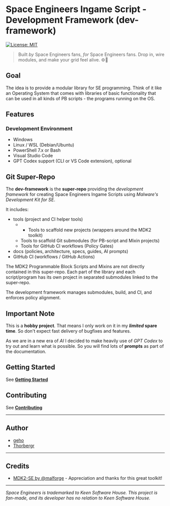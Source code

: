 # Space Engineers Ingame Script - Development Framework (dev-framework)

[![License: MIT](https://img.shields.io/badge/License-MIT-yellow.svg)](https://opensource.org/licenses/MIT)

> Built _by_ Space Engineers fans, _for_ Space Engineers fans. Drop in, wire modules, and make your grid feel alive. ⚙️🚀

## Goal

The idea is to provide a modular library for SE programming. Think of it like an Operating System that comes with libraries of basic functionality that can be used in all kinds of PB scripts - the programs running on the OS.

## Features

### Development Environment

- Windows
- Linux / WSL (Debian/Ubuntu)
- PowerShell 7.x or Bash
- Visual Studio Code
- GPT Codex support (CLI or VS Code extension), optional

## Git Super-Repo

The **dev-framework** is the **super-repo** providing the _development framework_ for creating Space Engineers Ingame Scripts using _Malware's Development Kit for SE_.

It includes:

- tools (project and CI helper tools)
  - - Tools to scaffold new projects (wrappers around the MDK2 toolkit)
  - Tools to scaffold Git submodules (for PB-script and Mixin projects)
  - Tools for GitHub CI workflows (Policy Gates)
- docs (policies, architecture, specs, guides, AI prompts)
- GitHub CI (workflows / GitHub Actions)

The MDK2 Programmable Block Scripts and Mixins are not directly contained in this super-repo. Each part of the library and each script/program has its own project in separated submodules linked to the super-repo.

The development framework manages submodules, build, and CI, and enforces policy alignment.

## Important Note

This is a **hobby project**. That means I only work on it in my **_limited_ spare time**. So don't expect fast delivery of bugfixes and features.

As we are in a new era of _AI_ I decided to make heavily use of _GPT Codex_ to try out and learn what is possible. So you will find lots of **prompts** as part of the documentation.

## Getting Started

See **[Getting Started](docs/GettingStarted.md)**

## Contributing

See **[Contributing](docs/CONTRIBUTING.md)**

---

## Author

- [geho](https://github.com/geho)
- [Thorbergr](https://steamcommunity.com/profiles/76561198125979465)

---

## Credits

- [MDK2-SE by @malforge](https://github.com/malforge/mdk2) - Appreciation and thanks for this great toolkit!

---

_Space Engineers is trademarked to Keen Software House. This project is fan-made, and its developer has no relation to Keen Software House._

